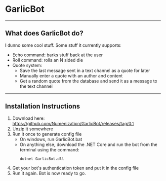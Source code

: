 # GarlicBot
---
## What does GarlicBot do?
I dunno some cool stuff.
Some stuff it currently supports:
- Echo command: barks stuff back at the user
- Roll command: rolls an N sided die
- Quote system:
  - Save the last message sent in a text channel as a quote for later
  - Manually enter a quote with an author and content
  - Get a random quote from the database and send it as a message to the text channel
---
## Installation Instructions
1. Download here: https://github.com/Numenization/GarlicBot/releases/tag/0.1
2. Unzip it somewhere
3. Run it once to generate config file
   - On windows, run GarlicBot.bat
   - On anything else, download the .NET Core and run the bot from the terminal using the command:
     ```
	 dotnet GarlicBot.dll
	 ```
4. Get your bot's authentication token and put it in the config file
5. Run it again. Bot is now ready to go.
